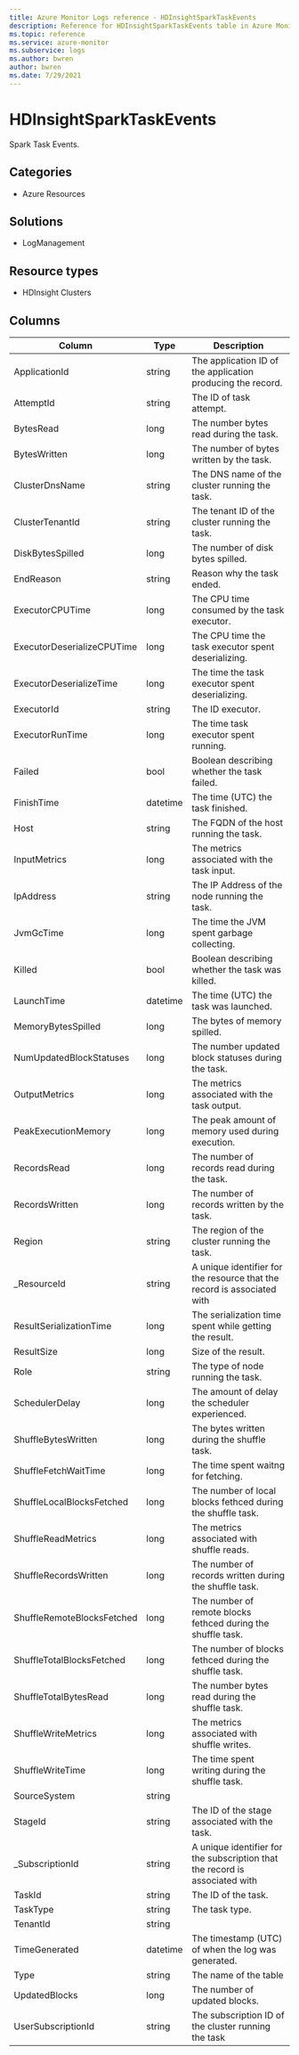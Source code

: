 ```yaml
---
title: Azure Monitor Logs reference - HDInsightSparkTaskEvents
description: Reference for HDInsightSparkTaskEvents table in Azure Monitor Logs.
ms.topic: reference
ms.service: azure-monitor
ms.subservice: logs
ms.author: bwren
author: bwren
ms.date: 7/29/2021
---
```


# HDInsightSparkTaskEvents

 Spark Task Events.

## Categories

- Azure Resources
## Solutions

- LogManagement
## Resource types

- HDInsight Clusters




## Columns

|Column|Type|Description|
|---|---|---|
|ApplicationId|string|The application ID of the application producing the record.|
|AttemptId|string|The ID of task attempt.|
|BytesRead|long|The number bytes read during the task.|
|BytesWritten|long|The number of bytes written by the task.|
|ClusterDnsName|string|The DNS name of the cluster running the task.|
|ClusterTenantId|string|The tenant ID of the cluster running the task.|
|DiskBytesSpilled|long|The number of disk bytes spilled.|
|EndReason|string|Reason why the task ended.|
|ExecutorCPUTime|long|The CPU time consumed by the task executor.|
|ExecutorDeserializeCPUTime|long|The CPU time the task executor spent deserializing.|
|ExecutorDeserializeTime|long|The time the task executor spent deserializing.|
|ExecutorId|string|The ID executor.|
|ExecutorRunTime|long|The time task executor spent running.|
|Failed|bool|Boolean describing whether the task failed.|
|FinishTime|datetime|The time (UTC) the task finished.|
|Host|string|The FQDN of the host running the task.|
|InputMetrics|long|The metrics associated with the task input.|
|IpAddress|string|The IP Address of the node running the task.|
|JvmGcTime|long|The time the JVM spent garbage collecting.|
|Killed|bool|Boolean describing whether the task was killed.|
|LaunchTime|datetime|The time (UTC) the task was launched.|
|MemoryBytesSpilled|long|The bytes of memory spilled.|
|NumUpdatedBlockStatuses|long|The number updated block statuses during the task.|
|OutputMetrics|long|The metrics associated with the task output.|
|PeakExecutionMemory|long|The peak amount of memory used during execution.|
|RecordsRead|long|The number of records read during the task.|
|RecordsWritten|long|The number of records written by the task.|
|Region|string|The region of the cluster running the task.|
|_ResourceId|string|A unique identifier for the resource that the record is associated with|
|ResultSerializationTime|long|The serialization time spent while getting the result.|
|ResultSize|long|Size of the result.|
|Role|string|The type of node running the task.|
|SchedulerDelay|long|The amount of delay the scheduler experienced.|
|ShuffleBytesWritten|long|The bytes written during the shuffle task.|
|ShuffleFetchWaitTime|long|The time spent waitng for fetching.|
|ShuffleLocalBlocksFetched|long|The number of local blocks fethced during the shuffle task.|
|ShuffleReadMetrics|long|The metrics associated with shuffle reads.|
|ShuffleRecordsWritten|long|The number of records written during the shuffle task.|
|ShuffleRemoteBlocksFetched|long|The number of remote blocks fethced during the shuffle task.|
|ShuffleTotalBlocksFetched|long|The number of blocks fethced during the shuffle task.|
|ShuffleTotalBytesRead|long|The number bytes read during the shuffle task.|
|ShuffleWriteMetrics|long|The metrics associated with shuffle writes.|
|ShuffleWriteTime|long|The time spent writing during the shuffle task.|
|SourceSystem|string||
|StageId|string|The ID of the stage associated with the task.|
|_SubscriptionId|string|A unique identifier for the subscription that the record is associated with|
|TaskId|string|The ID of the task.|
|TaskType|string|The task type.|
|TenantId|string||
|TimeGenerated|datetime|The timestamp (UTC) of when the log was generated.|
|Type|string|The name of the table|
|UpdatedBlocks|long|The number of updated blocks.|
|UserSubscriptionId|string|The subscription ID of the cluster running the task|
